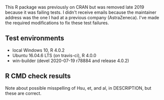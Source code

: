 This R package was previously on CRAN but was removed late 2019 because it was failing tests. I didn't receive emails because the maintainer address was the one I had at a previous company (AstraZeneca). I've made the required modifications to fix these test failures.

## Test environments
* local Windows 10, R 4.0.2
* Ubuntu 16.04.6 LTS (on travis-ci), R 4.0.0
* win-builder (devel 2020-07-19 r78884 and release 4.0.2)

## R CMD check results
Note about possible misspelling of Hsu, et, and al, in DESCRIPTION, but these are correct.